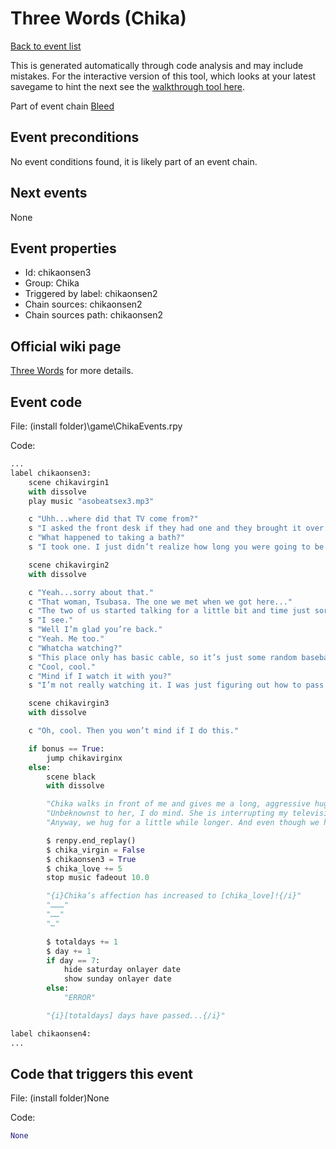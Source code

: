 # Three Words (Chika)

[Back to event list](./../)

This is generated automatically through code analysis and may include mistakes. For the interactive version of this tool, which looks at your latest savegame to hint the next see the [walkthrough tool here](https://github.com/largestack/Lessons-In-Love-Guide-Tool/blob/main/README.md).


Part of event chain [Bleed](./chikaonsen2.md)

## Event preconditions

No event conditions found, it is likely part of an event chain.

## Next events

None

## Event properties

* Id: chikaonsen3
* Group: Chika
* Triggered by label: chikaonsen2
* Chain sources: chikaonsen2
* Chain sources path: chikaonsen2

## Official wiki page

[Three Words](https://lessonsinlove.wiki/index.php?title=Special%3ASearch&search=chikaonsen3&go=Go) for more details.

## Event code

File: (install folder)\game\ChikaEvents.rpy

Code:
```python
...
label chikaonsen3:
    scene chikavirgin1
    with dissolve
    play music "asobeatsex3.mp3"

    c "Uhh...where did that TV come from?"
    s "I asked the front desk if they had one and they brought it over."
    c "What happened to taking a bath?"
    s "I took one. I just didn’t realize how long you were going to be gone for."

    scene chikavirgin2
    with dissolve

    c "Yeah...sorry about that."
    c "That woman, Tsubasa. The one we met when we got here..."
    c "The two of us started talking for a little bit and time just sorta flew by without me realizing it."
    s "I see."
    s "Well I’m glad you’re back."
    c "Yeah. Me too."
    c "Whatcha watching?"
    s "This place only has basic cable, so it’s just some random baseball game."
    c "Cool, cool."
    c "Mind if I watch it with you?"
    s "I’m not really watching it. I was just figuring out how to pass the time."

    scene chikavirgin3
    with dissolve

    c "Oh, cool. Then you won’t mind if I do this."

    if bonus == True:
        jump chikavirginx
    else:
        scene black
        with dissolve

        "Chika walks in front of me and gives me a long, aggressive hug."
        "Unbeknownst to her, I do mind. She is interrupting my television program."
        "Anyway, we hug for a little while longer. And even though we have hugged many times before, this hug seems particularly important."

        $ renpy.end_replay()
        $ chika_virgin = False
        $ chikaonsen3 = True
        $ chika_love += 5
        stop music fadeout 10.0

        "{i}Chika’s affection has increased to [chika_love]!{/i}"
        "………"
        "……"
        "…"

        $ totaldays += 1
        $ day += 1
        if day == 7:
            hide saturday onlayer date
            show sunday onlayer date
        else:
            "ERROR"

        "{i}[totaldays] days have passed...{/i}"

label chikaonsen4:
...
```

## Code that triggers this event

File: (install folder)None

Code:
```python
None
```